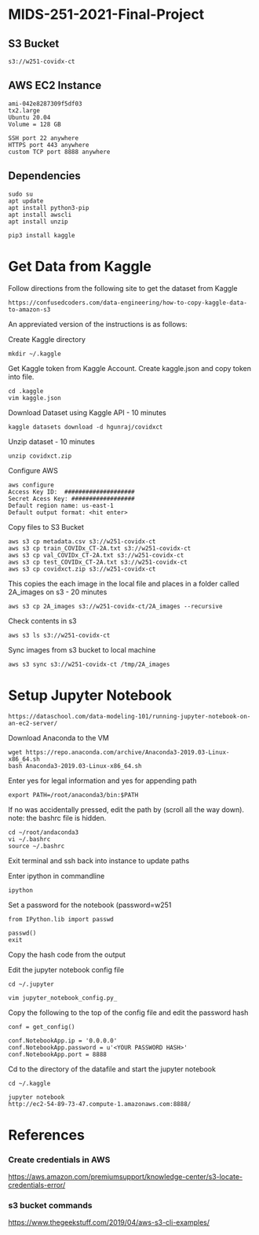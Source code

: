 # MIDS-251-2021-Final-Project

## S3 Bucket
```
s3://w251-covidx-ct
```

## AWS EC2 Instance
```
ami-042e8287309f5df03
tx2.large
Ubuntu 20.04
Volume = 128 GB

SSH port 22 anywhere
HTTPS port 443 anywhere
custom TCP port 8888 anywhere
```
## Dependencies
```
sudo su
apt update
apt install python3-pip
apt install awscli
apt install unzip

pip3 install kaggle
```

# Get Data from Kaggle

Follow directions from the following site to get the dataset from Kaggle
```
https://confusedcoders.com/data-engineering/how-to-copy-kaggle-data-to-amazon-s3
```

An appreviated version of the instructions is as follows:

Create Kaggle directory
```
mkdir ~/.kaggle
```

Get Kaggle token from Kaggle Account.  Create kaggle.json and copy token into file.
```
cd .kaggle
vim kaggle.json
```

Download Dataset using Kaggle API - 10 minutes 
```
kaggle datasets download -d hgunraj/covidxct
```

Unzip dataset - 10 minutes
```
unzip covidxct.zip
```

Configure AWS
```
aws configure 
Access Key ID:  ####################
Secret Acess Key: ##################
Default region name: us-east-1
Default output format: <hit enter>
```

Copy files to S3 Bucket
```
aws s3 cp metadata.csv s3://w251-covidx-ct
aws s3 cp train_COVIDx_CT-2A.txt s3://w251-covidx-ct
aws s3 cp val_COVIDx_CT-2A.txt s3://w251-covidx-ct
aws s3 cp test_COVIDx_CT-2A.txt s3://w251-covidx-ct
aws s3 cp covidxct.zip s3://w251-covidx-ct
```

This copies the each image in the local file and places in a folder called 2A_images on s3 - 20 minutes
```
aws s3 cp 2A_images s3://w251-covidx-ct/2A_images --recursive
```

Check contents in s3
```
aws s3 ls s3://w251-covidx-ct
```

Sync images from s3 bucket to local machine
```
aws s3 sync s3://w251-covidx-ct /tmp/2A_images
```

# Setup Jupyter Notebook
```
https://dataschool.com/data-modeling-101/running-jupyter-notebook-on-an-ec2-server/
```

Download Anaconda to the VM
```
wget https://repo.anaconda.com/archive/Anaconda3-2019.03-Linux-x86_64.sh
bash Anaconda3-2019.03-Linux-x86_64.sh
```

Enter yes for legal information and yes for appending path
```
export PATH=/root/anaconda3/bin:$PATH
```

If no was accidentally pressed, edit the path by (scroll all the way down). note: the bashrc file is hidden.
```
cd ~/root/andaconda3
vi ~/.bashrc
source ~/.bashrc
```

Exit terminal and ssh back into instance to update paths

Enter ipython in commandline
```
ipython
```

Set a password for the notebook (password=w251
```
from IPython.lib import passwd

passwd()
exit
```

Copy the hash code from the output

Edit the jupyter notebook config file
```
cd ~/.jupyter

vim jupyter_notebook_config.py_
```

Copy the following to the top of the config file and edit the password hash
```
conf = get_config()

conf.NotebookApp.ip = '0.0.0.0'
conf.NotebookApp.password = u'<YOUR PASSWORD HASH>'
conf.NotebookApp.port = 8888
```

Cd to the directory of the datafile and start the jupyter notebook
```
cd ~/.kaggle

jupyter notebook
http://ec2-54-89-73-47.compute-1.amazonaws.com:8888/
```

# References

### Create credentials in AWS
https://aws.amazon.com/premiumsupport/knowledge-center/s3-locate-credentials-error/

### s3 bucket commands
https://www.thegeekstuff.com/2019/04/aws-s3-cli-examples/

